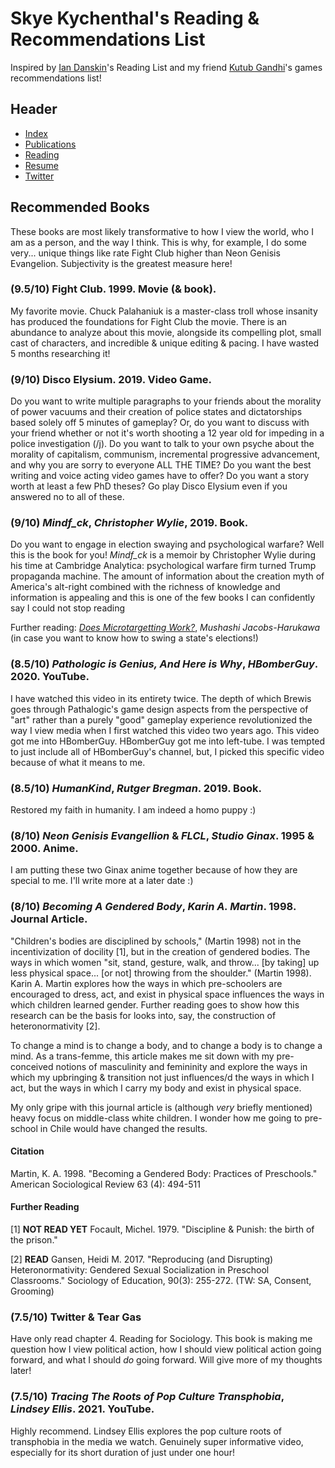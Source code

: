 # Skye Kychenthal's Reading & Recommendations List

Inspired by [Ian Danskin](https://twitter.com/innuendostudios/status/1042937137702817793)'s Reading List and my friend [Kutub Gandhi](https://kksgandhi.github.io/personal_site/game_recommendations.html)'s games recommendations list!

## Header

- [Index](/)
- [Publications](/pub_temp)
- [Reading](/reading)
- [Resume](/resume.pdf)
- [Twitter](https://www.twitter.com/skymochi64)

## Recommended Books

These books are most likely transformative to how I view the world, who I am as a person, and the way I think. This is why, for example, I do some very... unique things like rate Fight Club higher than Neon Genisis Evangelion. Subjectivity is the greatest measure here!

### (9.5/10) Fight Club. 1999. Movie (& book).

My favorite movie. Chuck Palahaniuk is a master-class troll whose insanity has produced the foundations for Fight Club the movie. There is an abundance to analyze about this movie, alongside its compelling plot, small cast of characters, and incredible & unique editing & pacing. I have wasted 5 months researching it!

### (9/10) Disco Elysium. 2019. Video Game.

Do you want to write multiple paragraphs to your friends about the morality of power vacuums and their creation of police states and dictatorships based solely off 5 minutes of gameplay? Or, do you want to discuss with your friend whether or not it's worth shooting a 12 year old for impeding in a police investigation (/j). Do you want to talk to your own psyche about the morality of capitalism, communism, incremental progressive advancement, and why you are sorry to everyone ALL THE TIME? Do you want the best writing and voice acting video games have to offer? Do you want a story worth at least a few PhD theses? Go play Disco Elysium even if you answered no to all of these.

### (9/10) _Mindf_ck_, _Christopher Wylie_, 2019. Book.

Do you want to engage in election swaying and psychological warfare? Well this is the book for you! _Mindf_ck_ is a memoir by Christopher Wylie during his time at Cambridge Analytica: psychological warfare firm turned Trump propaganda machine. The amount of information about the creation myth of America's alt-right combined with the richness of knowledge and information is appealing and this is one of the few books I can confidently say I could not stop reading

Further reading: [_Does Microtargetting Work?_](https://muhark.github.io/static/docs/harukawa-2021-microtargeting.pdf), _Mushashi Jacobs-Harukawa_ (in case you want to know how to swing a state's elections!)

### (8.5/10) _Pathologic is Genius, And Here is Why_, _HBomberGuy_. 2020. YouTube.

I have watched this video in its entirety twice. The depth of which Brewis goes through Pathalogic's game design aspects from the perspective of "art" rather than a purely "good" gameplay experience revolutionized the way I view media when I first watched this video two years ago. This video got me into HBomberGuy. HBomberGuy got me into left-tube. I was tempted to just include all of HBomberGuy's channel, but, I picked this specific video because of what it means to me.

### (8.5/10) _HumanKind_, _Rutger Bregman_. 2019. Book.

Restored my faith in humanity. I am indeed a homo puppy :)

### (8/10) _Neon Genisis Evangellion_ & _FLCL_, _Studio Ginax_. 1995 & 2000. Anime.

I am putting these two Ginax anime together because of how they are special to me. I'll write more at a later date :)

### (8/10) _Becoming A Gendered Body_, _Karin A. Martin_. 1998. Journal Article.

"Children's bodies are disciplined by schools," (Martin 1998) not in the incentivization of docility [1], but in the creation of gendered bodies. The ways in which women "sit, stand, gesture, walk, and throw... [by taking] up less physical space... [or not] throwing from the shoulder." (Martin 1998). Karin A. Martin explores how the ways in which pre-schoolers are encouraged to dress, act, and exist in physical space influences the ways in which children learned gender. Further reading goes to show how this research can be the basis for looks into, say, the construction of heteronormativity [2].

To change a mind is to change a body, and to change a body is to change a mind. As a trans-femme, this article makes me sit down with my pre-conceived notions of masculinity and femininity and explore the ways in which my upbringing & transition not just influences/d the ways in which I act, but the ways in which I carry my body and exist in physical space.

My only gripe with this journal article is (although _very_ briefly mentioned) heavy focus on middle-class white children. I wonder how me going to pre-school in Chile would have changed the results.

#### Citation

Martin, K. A. 1998. "Becoming a Gendered Body: Practices of Preschools." American Sociological Review 63 (4): 494-511

#### Further Reading

[1] **NOT READ YET** Focault, Michel. 1979. "Discipline & Punish: the birth of the prison."

[2] **READ** Gansen, Heidi M. 2017. "Reproducing (and Disrupting) Heteronormativity: Gendered Sexual Socialization in Preschool Classrooms." Sociology of Education, 90(3): 255-272. (TW: SA, Consent, Grooming)

### (7.5/10) Twitter & Tear Gas

Have only read chapter 4. Reading for Sociology. This book is making me question how I view political action, how I should view political action going forward, and what I should _do_ going forward. Will give more of my thoughts later!

### (7.5/10) _Tracing The Roots of Pop Culture Transphobia_, _Lindsey Ellis_. 2021. YouTube.

Highly recommend. Lindsey Ellis explores the pop culture roots of transphobia in the media we watch. Genuinely super informative video, especially for its short duration of just under one hour!
